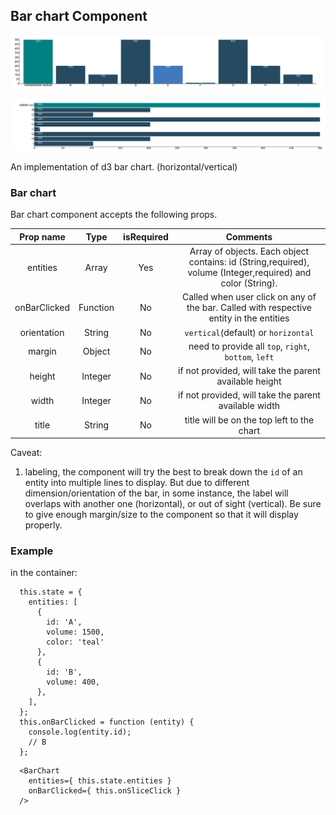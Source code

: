   ## Bar chart Component
   ![Bar chart vertical](BarChartVertical.png?raw=true "Bar Chart")

   ![Bar chart horizontal](BarChartHorizontal.png?raw=true "Bar Chart")
  
   An implementation of d3 bar chart. (horizontal/vertical)
   
  ### Bar chart
  
  Bar chart component accepts the following props. 
  
  | Prop name | Type | isRequired | Comments |
  | :---: | :---: | :---: | :---: |
  | entities | Array | Yes | Array of objects. Each object contains: id (String,required), volume (Integer,required) and color (String). |
  | onBarClicked | Function | No | Called when user click on any of the bar. Called with respective entity in the entities |
  | orientation | String | No | `vertical`(default) or `horizontal` |
  | margin | Object | No | need to provide all `top`, `right`, `bottom`, `left` |
  | height | Integer | No | if not provided, will take the parent available height |
  | width | Integer | No | if not provided, will take the parent available width |
  | title | String | No | title will be on the top left to the chart |
  
  Caveat:

  1. labeling, the component will try the best to break down the `id` of an entity into multiple lines to display. But due to different dimension/orientation of the bar, in some instance, the label will overlaps with another one (horizontal), or out of sight (vertical). Be sure to give enough margin/size to the component so that it will display properly.

  ### Example
in the container:
````
  this.state = {
    entities: [
      {
        id: 'A',
        volume: 1500,
        color: 'teal'
      },
      {
        id: 'B',
        volume: 400,
      },
    ],
  };
  this.onBarClicked = function (entity) {
    console.log(entity.id);
    // B
  };
````

````
  <BarChart
    entities={ this.state.entities }
    onBarClicked={ this.onSliceClick }
  />
````
